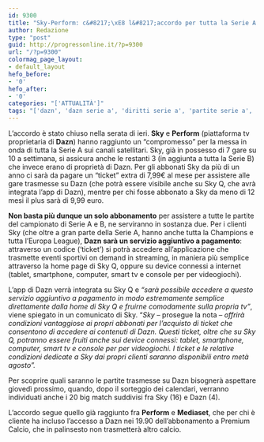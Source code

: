 ```yaml
---
id: 9300
title: "Sky-Perform: c&#8217;\xE8 l&#8217;accordo per tutta la Serie A sul satellite"
author: Redazione
type: "post"
guid: http://progressonline.it/?p=9300
url: "/?p=9300"
colormag_page_layout:
- default_layout
hefo_before:
- '0'
hefo_after:
- '0'
categories: "['ATTUALITÀ']"
tags: "['dazn', 'dazn serie a', 'diritti serie a', 'partite serie a', 'perform', 'serie a', 'sky']"
---
```


L’accordo è stato chiuso nella serata di ieri. **Sky** e **Perform** (piattaforma tv proprietaria di **Dazn**) hanno raggiunto un “compromesso” per la messa in onda di tutta la Serie A sui canali satellitari. Sky, già in possesso di 7 gare su 10 a settimana, si assicura anche le restanti 3 (in aggiunta a tutta la Serie B) che invece erano di proprietà di Dazn. Per gli abbonati Sky da più di un anno ci sarà da pagare un “ticket” extra di 7,99€ al mese per assistere alle gare trasmesse su Dazn (che potrà essere visibile anche su Sky Q, che avrà integrata l’app di Dazn), mentre per chi fosse abbonato a Sky da meno di 12 mesi il plus sarà di 9,99 euro.

**Non basta più dunque un solo abbonamento** per assistere a tutte le partite del campionato di Serie A e B, ne serviranno in sostanza due. Per i clienti Sky (che oltre a gran parte della Serie A, hanno anche tutta la Champions e tutta l’Europa League), **Dazn sarà un servizio aggiuntivo a pagamento**: attraverso un codice (‘ticket’) si potrà accedere all’applicazione che trasmette eventi sportivi on demand in streaming, in maniera più semplice attraverso la home page di Sky Q, oppure su device connessi a internet (tablet, smartphone, computer, smart tv e console per per videogiochi).

L’app di Dazn verrà integrata su Sky Q e *“sarà possibile accedere a questo servizio aggiuntivo a pagamento in modo estremamente semplice direttamente dalla home di Sky Q e fruirne comodamente sulla propria tv”*, viene spiegato in un comunicato di Sky. “*Sky* – prosegue la nota – *offrirà condizioni vantaggiose ai propri abbonati per l’acquisto di ticket che consentono di accedere ai contenuti di Dazn. Questi ticket, oltre che su Sky Q, potranno essere fruiti anche sui device connessi: tablet, smartphone, computer, smart tv e console per per videogiochi. I ticket e le relative condizioni dedicate a Sky dai propri clienti saranno disponibili entro metà agosto”.*

Per scoprire quali saranno le partite trasmesse su Dazn bisognerà aspettare giovedì prossimo, quando, dopo il sorteggio dei calendari, verranno individuati anche i 20 big match suddivisi fra Sky (16) e Dazn (4).

L’accordo segue quello già raggiunto fra **Perform** e **Mediaset**, che per chi è cliente ha incluso l’accesso a Dazn nei 19.90 dell’abbonamento a Premium Calcio, che in palinsesto non trasmetterà altro calcio.